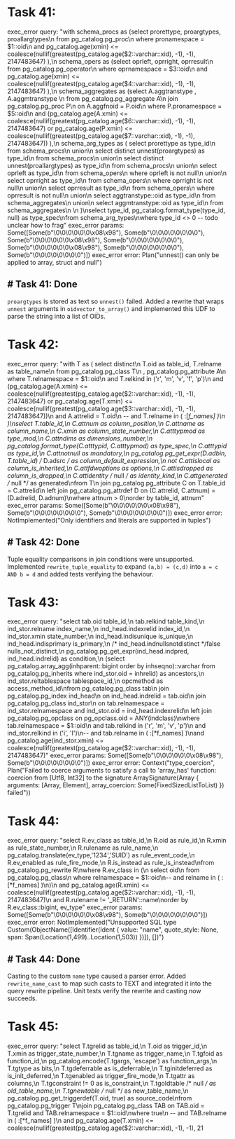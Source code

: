 # Task 41:
exec_error query: "with schema_procs as (select prorettype, proargtypes, proallargtypes\n                      from pg_catalog.pg_proc\n                      where pronamespace = $1::oid\n                        and pg_catalog.age(xmin) <= coalesce(nullif(greatest(pg_catalog.age($2::varchar::xid), -1), -1), 2147483647)  ),\n     schema_opers as (select oprleft, oprright, oprresult\n                      from pg_catalog.pg_operator\n                      where oprnamespace = $3::oid\n                        and pg_catalog.age(xmin) <= coalesce(nullif(greatest(pg_catalog.age($4::varchar::xid), -1), -1), 2147483647)  ),\n     schema_aggregates as (select A.aggtranstype , A.aggmtranstype \n                           from pg_catalog.pg_aggregate A\n                           join pg_catalog.pg_proc P\n                             on A.aggfnoid = P.oid\n                           where P.pronamespace = $5::oid\n                           and (pg_catalog.age(A.xmin) <= coalesce(nullif(greatest(pg_catalog.age($6::varchar::xid), -1), -1), 2147483647) or pg_catalog.age(P.xmin) <= coalesce(nullif(greatest(pg_catalog.age($7::varchar::xid), -1), -1), 2147483647)) ),\n     schema_arg_types as ( select prorettype as type_id\n                           from schema_procs\n                           union\n                           select distinct unnest(proargtypes) as type_id\n                           from schema_procs\n                           union\n                           select distinct unnest(proallargtypes) as type_id\n                           from schema_procs\n                           union\n                           select oprleft as type_id\n                           from schema_opers\n                           where oprleft is not null\n                           union\n                           select oprright as type_id\n                           from schema_opers\n                           where oprright is not null\n                           union\n                           select oprresult as type_id\n                           from schema_opers\n                           where oprresult is not null\n                           union\n                           select aggtranstype::oid as type_id\n                           from schema_aggregates\n                           union\n                           select aggmtranstype::oid as type_id\n                           from schema_aggregates\n                           \n                           )\nselect type_id, pg_catalog.format_type(type_id, null) as type_spec\nfrom schema_arg_types\nwhere type_id <> 0 -- todo unclear how to frag"
exec_error params: Some([Some(b"\0\0\0\0\0\0\x08\x98"), Some(b"\0\0\0\0\0\0\0\0"), Some(b"\0\0\0\0\0\0\x08\x98"), Some(b"\0\0\0\0\0\0\0\0"), Some(b"\0\0\0\0\0\0\x08\x98"), Some(b"\0\0\0\0\0\0\0\0"), Some(b"\0\0\0\0\0\0\0\0")])
exec_error error: Plan("unnest() can only be applied to array, struct and null")
## # Task 41: Done
`proargtypes` is stored as text so `unnest()` failed. Added a rewrite that wraps
`unnest` arguments in `oidvector_to_array()` and implemented this UDF to parse
the string into a list of OIDs.
# Task 42:
exec_error query: "with T as ( select distinct\n                  T.oid as table_id, T.relname as table_name\n            from pg_catalog.pg_class T\n                 , pg_catalog.pg_attribute A\n            where T.relnamespace = $1::oid\n              and T.relkind in ('r', 'm', 'v', 'f', 'p')\n              and (pg_catalog.age(A.xmin) <= coalesce(nullif(greatest(pg_catalog.age($2::varchar::xid), -1), -1), 2147483647) or pg_catalog.age(T.xmin) <= coalesce(nullif(greatest(pg_catalog.age($3::varchar::xid), -1), -1), 2147483647))\n              and A.attrelid = T.oid\n             --  and T.relname in ( :[*f_names] )\n            )\nselect T.table_id,\n       C.attnum as column_position,\n       C.attname as column_name,\n       C.xmin as column_state_number,\n       C.atttypmod as type_mod,\n       C.attndims as dimensions_number,\n       pg_catalog.format_type(C.atttypid, C.atttypmod) as type_spec,\n       C.atttypid as type_id,\n       C.attnotnull as mandatory,\n       pg_catalog.pg_get_expr(D.adbin, T.table_id) /* D.adsrc */ as column_default_expression,\n       not C.attislocal as column_is_inherited,\n       C.attfdwoptions as options,\n       C.attisdropped as column_is_dropped,\n       C.attidentity /* null */ as identity_kind,\n       C.attgenerated /* null */ as generated\nfrom T\n  join pg_catalog.pg_attribute C on T.table_id = C.attrelid\n  left join pg_catalog.pg_attrdef D on (C.attrelid, C.attnum) = (D.adrelid, D.adnum)\nwhere attnum > 0\norder by table_id, attnum"
exec_error params: Some([Some(b"\0\0\0\0\0\0\x08\x98"), Some(b"\0\0\0\0\0\0\0\0"), Some(b"\0\0\0\0\0\0\0\0")])
exec_error error: NotImplemented("Only identifiers and literals are supported in tuples")
## # Task 42: Done
Tuple equality comparisons in join conditions were unsupported.
Implemented `rewrite_tuple_equality` to expand `(a,b) = (c,d)` into
`a = c AND b = d` and added tests verifying the behaviour.
# Task 43:
exec_error query: "select tab.oid               table_id,\n       tab.relkind           table_kind,\n       ind_stor.relname      index_name,\n       ind_head.indexrelid   index_id,\n       ind_stor.xmin         state_number,\n       ind_head.indisunique  is_unique,\n       ind_head.indisprimary is_primary,\n       /* ind_head.indnullsnotdistinct */false  nulls_not_distinct,\n       pg_catalog.pg_get_expr(ind_head.indpred, ind_head.indrelid) as condition,\n       (select pg_catalog.array_agg(inhparent::bigint order by inhseqno)::varchar from pg_catalog.pg_inherits where ind_stor.oid = inhrelid) as ancestors,\n       ind_stor.reltablespace tablespace_id,\n       opcmethod as access_method_id\nfrom pg_catalog.pg_class tab\n         join pg_catalog.pg_index ind_head\n              on ind_head.indrelid = tab.oid\n         join pg_catalog.pg_class ind_stor\n              on tab.relnamespace = ind_stor.relnamespace and ind_stor.oid = ind_head.indexrelid\n         left join pg_catalog.pg_opclass on pg_opclass.oid = ANY(indclass)\nwhere tab.relnamespace = $1::oid\n        and tab.relkind in ('r', 'm', 'v', 'p')\n        and ind_stor.relkind in ('i', 'I')\n--  and tab.relname in ( :[*f_names] )\nand pg_catalog.age(ind_stor.xmin) <= coalesce(nullif(greatest(pg_catalog.age($2::varchar::xid), -1), -1), 2147483647)"
exec_error params: Some([Some(b"\0\0\0\0\0\0\x08\x98"), Some(b"\0\0\0\0\0\0\0\0")])
exec_error error: Context("type_coercion", Plan("Failed to coerce arguments to satisfy a call to 'array_has' function: coercion from [Utf8, Int32] to the signature ArraySignature(Array { arguments: [Array, Element], array_coercion: Some(FixedSizedListToList) }) failed"))
# Task 44:
exec_error query: "select R.ev_class as table_id,\n       R.oid as rule_id,\n       R.xmin as rule_state_number,\n       R.rulename as rule_name,\n       pg_catalog.translate(ev_type,'1234','SUID') as rule_event_code,\n       R.ev_enabled as rule_fire_mode,\n       R.is_instead as rule_is_instead\nfrom pg_catalog.pg_rewrite R\nwhere R.ev_class in (\n  select oid\n  from pg_catalog.pg_class\n  where relnamespace = $1::oid\n--  and relname in ( :[*f_names] )\n)\n  and pg_catalog.age(R.xmin) <= coalesce(nullif(greatest(pg_catalog.age($2::varchar::xid), -1), -1), 2147483647)\n  and R.rulename != '_RETURN'::name\norder by R.ev_class::bigint, ev_type"
exec_error params: Some([Some(b"\0\0\0\0\0\0\x08\x98"), Some(b"\0\0\0\0\0\0\0\0")])
exec_error error: NotImplemented("Unsupported SQL type Custom(ObjectName([Identifier(Ident { value: \"name\", quote_style: None, span: Span(Location(1,499)..Location(1,503)) })]), [])")
## # Task 44: Done
Casting to the custom `name` type caused a parser error. Added `rewrite_name_cast` to
map such casts to TEXT and integrated it into the query rewrite pipeline.
Unit tests verify the rewrite and casting now succeeds.
# Task 45:
exec_error query: "select T.tgrelid as table_id,\n       T.oid as trigger_id,\n       T.xmin as trigger_state_number,\n       T.tgname as trigger_name,\n       T.tgfoid as function_id,\n       pg_catalog.encode(T.tgargs, 'escape') as function_args,\n       T.tgtype as bits,\n       T.tgdeferrable as is_deferrable,\n       T.tginitdeferred as is_init_deferred,\n       T.tgenabled as trigger_fire_mode,\n       T.tgattr as columns,\n       T.tgconstraint != 0 as is_constraint,\n       T.tgoldtable /* null */ as old_table_name,\n       T.tgnewtable /* null */ as new_table_name,\n       pg_catalog.pg_get_triggerdef(T.oid, true) as source_code\nfrom pg_catalog.pg_trigger T\njoin pg_catalog.pg_class TAB on TAB.oid = T.tgrelid and TAB.relnamespace = $1::oid\nwhere true\n  --  and TAB.relname in ( :[*f_names] )\n  and pg_catalog.age(T.xmin) <= coalesce(nullif(greatest(pg_catalog.age($2::varchar::xid), -1), -1), 21